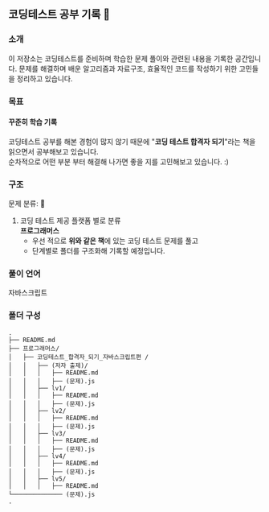 ## 코딩테스트 공부 기록 🚀


### 소개
이 저장소는 코딩테스트를 준비하며 학습한 문제 풀이와 관련된 내용을 기록한 공간입니다.
문제를 해결하며 배운 알고리즘과 자료구조, 효율적인 코드를 작성하기 위한 고민들을 정리하고 있습니다.

### 목표
#### **꾸준히 학습 기록** <br/>
코딩테스트 공부를 해본 경험이 많지 않기 때문에 "**코딩 테스트 합격자 되기**"라는 책을 읽으면서 공부해보고 있습니다.<br/>
순차적으로 어떤 부분 부터 해결해 나가면 좋을 지를 고민해보고 있습니다. :)


### 구조
문제 분류: 
1. 코딩 테스트 제공 플랫폼 별로 분류<br/>
  **프로그래머스**
   - 우선 적으로 **위와 같은 책**에 있는 코딩 테스트 문제를 풀고
   - 단계별로 폴더를 구조화해 기록할 예정입니다.


### 풀이 언어
자바스크립트


### 폴더 구성
```plaintext
.
├── README.md
├── 프로그래머스/
│   ├── 코딩테스트_합격자_되기_자바스크립트편 /
│   │   ├── (저자 출제)/
│   │   │   ├── README.md
│   │   │   ├── (문제).js
│   │   ├── lv1/
│   │   │   ├── README.md
│   │   │   ├── (문제).js
│   │   ├── lv2/
│   │   │   ├── README.md
│   │   │   ├── (문제).js
│   │   ├── lv3/
│   │   │   ├── README.md
│   │   │   ├── (문제).js
│   │   ├── lv4/
│   │   │   ├── README.md
│   │   │   ├── (문제).js
│   │   ├── lv5/
│   │   │   ├── README.md
└────────────── (문제).js
.
```


